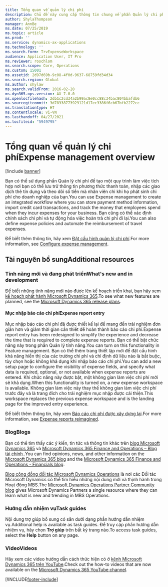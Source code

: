 ```yaml
---
title: Tổng quan về quản lý chi phí
description: Chủ đề này cung cấp thông tin chung về phần Quản lý chi phí và các liên kết đến tài nguyên bổ sung. Bạn có thể sử dụng phần Quản lý chi phí để tạo một quy trình làm việc tích hợp nơi bạn có thể lưu trữ thông tin phương thức thanh toán, nhập các giao dịch thẻ tín dụng và theo dõi số tiền mà nhân viên chi khi họ phát sinh chi phí cho doanh nghiệp của bạn.
author: ShylaThompson
manager: AnnBe
ms.date: 07/25/2019
ms.topic: article
ms.prod: ''
ms.service: dynamics-ax-applications
ms.technology: ''
ms.search.form: TrvExpenseWorkspace
audience: Application User, IT Pro
ms.reviewer: roschlom
ms.search.scope: Core, Operations
ms.custom: 15001
ms.assetid: 2d97d69b-9c08-4f0d-9637-68759fd34d34
ms.search.region: Global
ms.author: shylaw
ms.search.validFrom: 2016-02-28
ms.dyn365.ops.version: AX 7.0.0
ms.openlocfilehash: 2db1c2cd34a2b99ac8e0cc88c34bac804bbafdb6
ms.sourcegitcommit: 3d78338773929121d17ec3386f6cb67bfb2272cc
ms.translationtype: HT
ms.contentlocale: vi-VN
ms.lasthandoff: 04/27/2021
ms.locfileid: "5949795"
---
```

# <a name="expense-management-overview"></a><span data-ttu-id="ce96b-104">Tổng quan về quản lý chi phí</span><span class="sxs-lookup"><span data-stu-id="ce96b-104">Expense management overview</span></span>

[!include [banner](../includes/banner.md)]

<span data-ttu-id="ce96b-105">Bạn có thể sử dụng phần Quản lý chi phí để tạo một quy trình làm việc tích hợp nơi bạn có thể lưu trữ thông tin phương thức thanh toán, nhập các giao dịch thẻ tín dụng và theo dõi số tiền mà nhân viên chi khi họ phát sinh chi phí cho doanh nghiệp của bạn.</span><span class="sxs-lookup"><span data-stu-id="ce96b-105">You can use Expense management to create an integrated workflow where you can store payment method information, import credit card transactions, and track the money that employees spend when they incur expenses for your business.</span></span> <span data-ttu-id="ce96b-106">Bạn cũng có thể xác định chính sách chi phí và tự động hóa việc hoàn trả chi phí đi lại.</span><span class="sxs-lookup"><span data-stu-id="ce96b-106">You can also define expense policies and automate the reimbursement of travel expenses.</span></span>

<span data-ttu-id="ce96b-107">Để biết thêm thông tin, hãy xem [Đặt cấu hình quản lý chi phí](plan-expense-management.md).</span><span class="sxs-lookup"><span data-stu-id="ce96b-107">For more information, see [Configure expense management](plan-expense-management.md).</span></span>

## <a name="additional-resources"></a><span data-ttu-id="ce96b-108">Tài nguyên bổ sung</span><span class="sxs-lookup"><span data-stu-id="ce96b-108">Additional resources</span></span>

### <a name="whats-new-and-in-development"></a><span data-ttu-id="ce96b-109">Tính năng mới và đang phát triển</span><span class="sxs-lookup"><span data-stu-id="ce96b-109">What's new and in development</span></span>

<span data-ttu-id="ce96b-110">Để biết những tính năng mới nào được lên kế hoạch triển khai, bạn hãy xem [kế hoạch phát hành Microsoft Dynamics 365](/dynamics365/release-plans/).</span><span class="sxs-lookup"><span data-stu-id="ce96b-110">To see what new features are planned, see the [Microsoft Dynamics 365 release plans](/dynamics365/release-plans/).</span></span>

#### <a name="expense-report-entry"></a><span data-ttu-id="ce96b-111">Mục nhập báo cáo chi phí</span><span class="sxs-lookup"><span data-stu-id="ce96b-111">Expense report entry</span></span>

<span data-ttu-id="ce96b-112">Mục nhập báo cáo chi phí đã được thiết kế lại để mang đến trải nghiệm đơn giản hơn và giảm thời gian cần thiết để hoàn thành báo cáo chi phí.</span><span class="sxs-lookup"><span data-stu-id="ce96b-112">Expense report entry has been redesigned to simplify the experience and decrease the time that is required to complete expense reports.</span></span> <span data-ttu-id="ce96b-113">Bạn có thể bật chức năng này trong phần Quản lý tính năng.</span><span class="sxs-lookup"><span data-stu-id="ce96b-113">You can turn on this functionality in Feature management.</span></span> <span data-ttu-id="ce96b-114">Bạn có thể thêm trang thiết lập mới để đặt cấu hình khả năng hiển thị của các trường chi phí và chỉ định dữ liệu nào là bắt buộc, tùy chọn hoặc không khả dụng khi nhập báo cáo chi phí.</span><span class="sxs-lookup"><span data-stu-id="ce96b-114">You can add a new setup page to configure the visibility of expense fields, and specify what data is required, optional, or not available when expense reports are entered.</span></span> <span data-ttu-id="ce96b-115">Khi chức năng này được bật, một không gian làm việc chi phí mới sẽ khả dụng.</span><span class="sxs-lookup"><span data-stu-id="ce96b-115">When this functionality is turned on, a new expense workspace is available.</span></span> <span data-ttu-id="ce96b-116">Không gian làm việc này thay thế không gian làm việc chi phí trước đây và là trang đích cho trải nghiệm mục nhập được cải thiện.</span><span class="sxs-lookup"><span data-stu-id="ce96b-116">This workspace replaces the previous expense workspace and is the landing page for the improved entry experience.</span></span>

<span data-ttu-id="ce96b-117">Để biết thêm thông tin, hãy xem [Báo cáo chi phí được xây dựng lại](ExpenseWorkspaceNew.md).</span><span class="sxs-lookup"><span data-stu-id="ce96b-117">For more information, see [Expense reports reimagined](ExpenseWorkspaceNew.md).</span></span>

### <a name="blogs"></a><span data-ttu-id="ce96b-118">Blog</span><span class="sxs-lookup"><span data-stu-id="ce96b-118">Blogs</span></span>

<span data-ttu-id="ce96b-119">Bạn có thể tìm thấy các ý kiến, tin tức và thông tin khác trên [blog Microsoft Dynamics 365](https://community.dynamics.com/b/msftdynamicsblog?c=Enterprise) và [Microsoft Dynamics 365 Finance and Operations – Blog tài chính ](https://community.dynamics.com/365/financeandoperations/b/financials).</span><span class="sxs-lookup"><span data-stu-id="ce96b-119">You can find opinions, news, and other information on the [Microsoft Dynamics 365 blog](https://community.dynamics.com/b/msftdynamicsblog?c=Enterprise) and the [Microsoft Dynamics 365 Finance and Operations - Financials blog](https://community.dynamics.com/365/financeandoperations/b/financials).</span></span>

<span data-ttu-id="ce96b-120">[Blog cộng đồng đối tác Microsoft Dynamics Operations](https://community.dynamics.com/partner/b/operationspartnercommunityblog) là nơi các Đối tác Microsoft Dynamics có thể tìm hiểu những nội dung mới và thịnh hành trong Hoạt động MBS.</span><span class="sxs-lookup"><span data-stu-id="ce96b-120">The [Microsoft Dynamics Operations Partner Community blog](https://community.dynamics.com/partner/b/operationspartnercommunityblog) gives Microsoft Dynamics Partners a single resource where they can learn what is new and trending in MBS Operations.</span></span>

### <a name="task-guides"></a><span data-ttu-id="ce96b-121">Hướng dẫn nhiệm vụ</span><span class="sxs-lookup"><span data-stu-id="ce96b-121">Task guides</span></span>

<span data-ttu-id="ce96b-122">Nội dung trợ giúp bổ sung có sẵn dưới dạng phần hướng dẫn nhiệm vụ.</span><span class="sxs-lookup"><span data-stu-id="ce96b-122">Additional help is available as task guides.</span></span> <span data-ttu-id="ce96b-123">Để truy cập phần hướng dẫn nhiệm vụ, hãy chọn **Trợ giúp** trên bất kỳ trang nào.</span><span class="sxs-lookup"><span data-stu-id="ce96b-123">To access task guides, select the **Help** button on any page.</span></span>

### <a name="videos"></a><span data-ttu-id="ce96b-124">Video</span><span class="sxs-lookup"><span data-stu-id="ce96b-124">Videos</span></span>

<span data-ttu-id="ce96b-125">Hãy xem các video hướng dẫn cách thức hiện có ở [kênh Microsoft Dynamics 365 trên YouTube](https://www.youtube.com/channel/UCJGCg4rB3QSs8y_1FquelBQ).</span><span class="sxs-lookup"><span data-stu-id="ce96b-125">Check out the how-to videos that are now available on the [Microsoft Dynamics 365 YouTube channel](https://www.youtube.com/channel/UCJGCg4rB3QSs8y_1FquelBQ).</span></span>


[!INCLUDE[footer-include](../includes/footer-banner.md)]